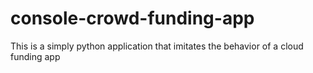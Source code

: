 # console-crowd-funding-app
This is a simply python application that imitates the behavior of a cloud funding app
